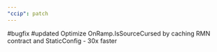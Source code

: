 ```yaml
---
"ccip": patch
---
```


#bugfix #updated Optimize OnRamp.IsSourceCursed by caching RMN contract and StaticConfig - 30x faster
